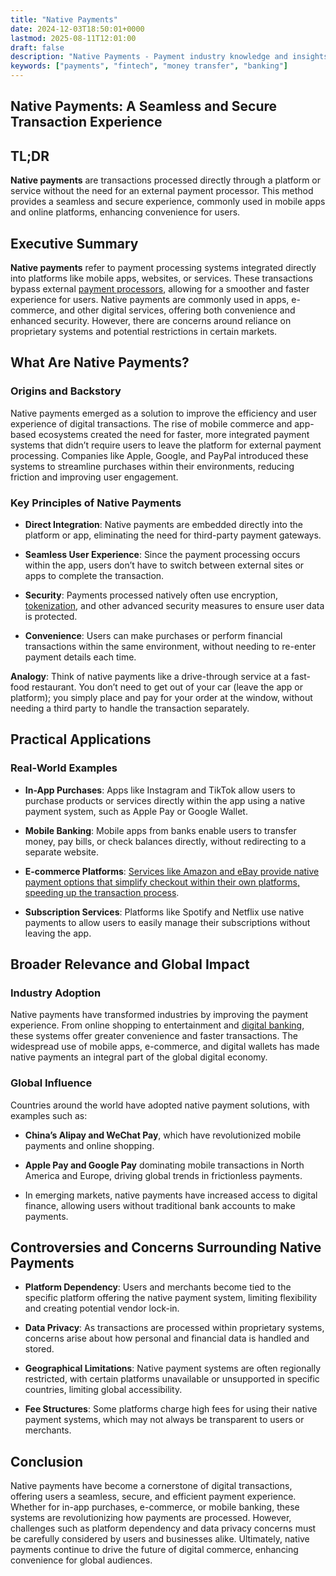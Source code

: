 ```yaml
---
title: "Native Payments"
date: 2024-12-03T18:50:01+0000
lastmod: 2025-08-11T12:01:00
draft: false
description: "Native Payments - Payment industry knowledge and insights"
keywords: ["payments", "fintech", "money transfer", "banking"]
---
```


## Native Payments: A Seamless and Secure Transaction Experience

## TL;DR

**Native payments** are transactions processed directly through a platform or service without the need for an external payment processor. This method provides a seamless and secure experience, commonly used in mobile apps and online platforms, enhancing convenience for users.

## Executive Summary

**Native payments** refer to payment processing systems integrated directly into platforms like mobile apps, websites, or services. These transactions bypass external [payment processors](https://faisalkhanllc.xyz/resources/payments-wiki/p/payment-processor/), allowing for a smoother and faster experience for users. Native payments are commonly used in apps, e-commerce, and other digital services, offering both convenience and enhanced security. However, there are concerns around reliance on proprietary systems and potential restrictions in certain markets.

## What Are Native Payments?

### Origins and Backstory

Native payments emerged as a solution to improve the efficiency and user experience of digital transactions. The rise of mobile commerce and app-based ecosystems created the need for faster, more integrated payment systems that didn’t require users to leave the platform for external payment processing. Companies like Apple, Google, and PayPal introduced these systems to streamline purchases within their environments, reducing friction and improving user engagement.

### Key Principles of Native Payments

- **Direct Integration**: Native payments are embedded directly into the platform or app, eliminating the need for third-party payment gateways.

- **Seamless User Experience**: Since the payment processing occurs within the app, users don’t have to switch between external sites or apps to complete the transaction.

- **Security**: Payments processed natively often use encryption, [tokenization](https://faisalkhanllc.xyz/resources/payments-wiki/t/tokenization/), and other advanced security measures to ensure user data is protected.

- **Convenience**: Users can make purchases or perform financial transactions within the same environment, without needing to re-enter payment details each time.

**Analogy**: Think of native payments like a drive-through service at a fast-food restaurant. You don’t need to get out of your car (leave the app or platform); you simply place and pay for your order at the window, without needing a third party to handle the transaction separately.

## Practical Applications

### Real-World Examples

- **In-App Purchases**: Apps like Instagram and TikTok allow users to purchase products or services directly within the app using a native payment system, such as Apple Pay or Google Wallet.

- **Mobile Banking**: Mobile apps from banks enable users to transfer money, pay bills, or check balances directly, without redirecting to a separate website.

- **E-commerce Platforms**: [Services like Amazon and eBay provide native payment options that simplify checkout within their own platforms, speeding up the transaction process](https://faisalkhanllc.xyz/resources/payments-wiki/e/e-commerce-platforms/).

- **Subscription Services**: Platforms like Spotify and Netflix use native payments to allow users to easily manage their subscriptions without leaving the app.

## Broader Relevance and Global Impact

### Industry Adoption

Native payments have transformed industries by improving the payment experience. From online shopping to entertainment and [digital banking](https://faisalkhanllc.xyz/resources/payments-wiki/d/digital-bank/), these systems offer greater convenience and faster transactions. The widespread use of mobile apps, e-commerce, and digital wallets has made native payments an integral part of the global digital economy.

### Global Influence

Countries around the world have adopted native payment solutions, with examples such as:

- **China’s Alipay and WeChat Pay**, which have revolutionized mobile payments and online shopping.

- **Apple Pay and Google Pay** dominating mobile transactions in North America and Europe, driving global trends in frictionless payments.

- In emerging markets, native payments have increased access to digital finance, allowing users without traditional bank accounts to make payments.

## Controversies and Concerns Surrounding Native Payments

- **Platform Dependency**: Users and merchants become tied to the specific platform offering the native payment system, limiting flexibility and creating potential vendor lock-in.

- **Data Privacy**: As transactions are processed within proprietary systems, concerns arise about how personal and financial data is handled and stored.

- **Geographical Limitations**: Native payment systems are often regionally restricted, with certain platforms unavailable or unsupported in specific countries, limiting global accessibility.

- **Fee Structures**: Some platforms charge high fees for using their native payment systems, which may not always be transparent to users or merchants.

## Conclusion

Native payments have become a cornerstone of digital transactions, offering users a seamless, secure, and efficient payment experience. Whether for in-app purchases, e-commerce, or mobile banking, these systems are revolutionizing how payments are processed. However, challenges such as platform dependency and data privacy concerns must be carefully considered by users and businesses alike. Ultimately, native payments continue to drive the future of digital commerce, enhancing convenience for global audiences.
